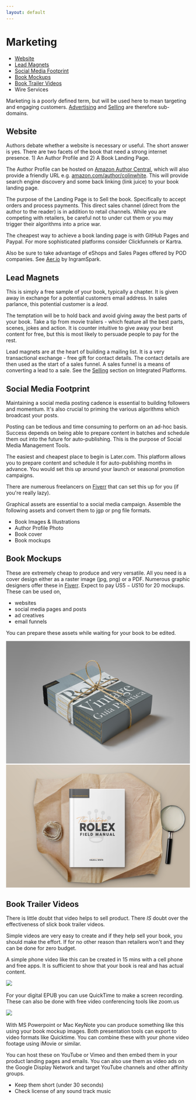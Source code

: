 ```yaml
---
layout: default 
---
```

# Marketing
 - [Website](#website)
 - [Lead Magnets](#lead-magnets)
 - [Social Media Footprint](#social-media-footprint)
 - [Book Mockups](#book-mockups)
 - [Book Trailer Videos](#book-trailer-videos)
 - Wire Services

Marketing is a poorly defined term, but will be used here to mean targeting and engaging customers. [Advertising](Advertising.md) and [Selling](Selling.md) are therefore sub-domains.

## Website
Authors debate whether a website is necessary or useful.  The short answer is yes. There are two facets of the book that need a strong internet presence. 1) An Author Profile and 2) A Book Landing Page.

The Author Profile can be hosted on [Amazon Author Central](https://authorcentral.amazon.com/), which will also provide a friendly URL e.g. [amazon.com/author/colinwhite](amazon.com/author/colinwhite). This will provide search engine discovery and some back linking (link juice) to your book landing page.

The purpose of the Landing Page is to Sell the book. Specifically to accept orders and process payments. This direct sales channel (direct from the author to the reader) is in addition to retail channels. While you are competing with retailers, be careful not to under cut them or you may trigger their algorithms into a price war.

The cheapest way to achieve a book landing page is with GitHub Pages and Paypal. For more sophisticated platforms consider Clickfunnels or Kartra.

Also be sure to take advantage of eShops and Sales Pages offered by POD companies. See [Aer.io](https://www.aer.io/) by IngramSpark.

## Lead Magnets
This is simply a free sample of your book, typically a chapter. It is given away in exchange for a potential customers email address. In sales parlance, this potential customer is a *lead*.

The temptation will be to hold back and avoid giving away the best parts of your book. Take a tip from movie trailers - which feature all the best parts, scenes, jokes and action. It is counter intuitive to give away your best content for free, but this is most likely to persuade people to pay for the rest. 

Lead magnets are at the heart of building a mailing list. It is a very transactional exchange - free gift for contact details. The contact details are then used as the start of a sales funnel. A sales funnel is a means of converting a lead to a sale. See the [Selling](Selling.md) section on Integrated Platforms.

## Social Media Footprint
Maintaining a social media posting cadence is essential to building followers and momentum. It's also crucial to priming the various algorithms which broadcast your posts. 

Posting can be tedious and time consuming to perform on an ad-hoc basis. Success depends on being able to prepare content in batches and schedule them out into the future for auto-publishing. This is the purpose of Social Media Management Tools. 

The easiest and cheapest place to begin is Later.com. This platform allows you to prepare content and schedule it for auto-publishing months in advance. You would set this up around your launch or seasonal promotion campaigns.

There are numerous freelancers on [Fiverr](http://www.fiverr.com/s2/5b6f3fd894) that can set this up for you (if you're really lazy).

Graphical assets are essential to a social media campaign. Assemble the following assets and convert them to jgp or png file formats.

* Book Images & Illustrations
* Author Profile Photo
* Book cover
* Book mockups

## Book Mockups

These are extremely cheap to produce and very versatile. All you need is a cover design either as a raster image (jpg, png) or a PDF. Numerous graphic designers offer these in [Fiverr](http://www.fiverr.com/s2/5b6f3fd894). Expect to pay US$5 - US$10 for 20 mockups. These can be used on,
* websites
* social media pages and posts
* ad creatives
* email funnels

You can prepare these assets while waiting for your book to be edited.

![Book Mockup1](/images/vrfg-es-2.jpg)
![Book Mockup2](/images/vrfm-1.jpg)

## Book Trailer Videos
There is little doubt that video helps to sell product. There *IS* doubt over the effectiveness of slick book trailer videos. 

Simple videos are very easy to create and if they help sell your book, you should make the effort. If for no other reason than retailers won't and they can be done for zero budget.

A simple phone video like this can be created in 15 mins with a cell phone and free apps. It is sufficient to show that your book is real and has actual content.

[![](http://img.youtube.com/vi/LZ50pYqlgaQ/0.jpg)](http://www.youtube.com/watch?v=LZ50pYqlgaQ "Simple Book Video")

For your digital EPUB you can use QuickTime to make a screen recording. These can also be done with free video conferencing tools like zoom.us

[![](http://img.youtube.com/vi/czCuuVK0sLw/0.jpg)](http://www.youtube.com/watch?v=czCuuVK0sLw "Simple Epub video")

With MS Powerpoint or Mac KeyNote you can produce something like this using your book mockup images. Both presentation tools can export to video formats like Quicktime. You can combine these with your phone video footage using iMovie or similar.

You can host these on YouTube or Vimeo and then embed them in your product landing pages and emails. You can also use them as video ads on the Google Display Network and target YouTube channels and other affinity groups.

* Keep them short (under 30 seconds)
* Check license of any sound track music
  